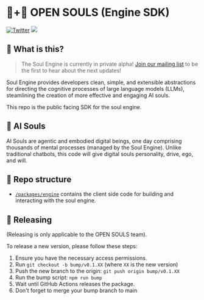 # 🤖+👱 OPEN SOULS (Engine SDK)

[![Twitter](https://img.shields.io/twitter/url/https/twitter.com/OpenSoulsPBC.svg?style=social&label=Follow%20%40OpenSoulsPBC)](https://twitter.com/OpenSoulsPBC) [![](https://dcbadge.vercel.app/api/server/FCPcCUbw3p?compact=true&style=flat)](https://discord.gg/opensouls)

## 🤔 What is this?

> The Soul Engine is currently in private alpha! [Join our mailing list](https://opensouls.beehiiv.com/subscribe) to be the first to hear about the next updates!

Soul Engine provides developers clean, simple, and extensible abstractions for directing the cognitive processes of large language models (LLMs), steamlining the creation of more effective and engaging AI souls.

This repo is the public facing SDK for the soul engine.

## 💫 AI Souls

AI Souls are agentic and embodied digital beings, one day comprising thousands of mental processes (managed by the Soul Engine). Unlike traditional chatbots, this code will give digital souls personality, drive, ego, and will.

## 📖 Repo structure

- [`/packages/engine`](./packages/engine) contains the client side code for building and interacting with the soul engine.

## 🚢 Releasing

(Releasing is only applicable to the OPEN SOULS team).

To release a new version, please follow these steps:

1. Ensure you have the necessary access permissions.
1. Run `git checkout -b bump/v0.1.XX` (where `XX` is the new version)
1. Push the new branch to the origin: `git push origin bump/v0.1.XX`
1. Run the bump script: `npm run bump`
1. Wait until GitHub Actions releases the package.
1. Don't forget to merge your bump branch to main
